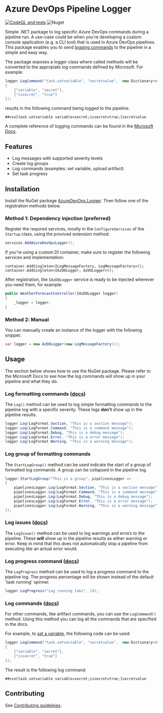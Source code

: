 # Azure DevOps Pipeline Logger
[![CodeQL and tests](https://github.com/SietseT/azure-devops-pipeline-logger/actions/workflows/codeql-analysis.yml/badge.svg)](https://github.com/SietseT/azure-devops-pipeline-logger/actions/workflows/codeql-analysis.yml) ![Nuget](https://img.shields.io/nuget/v/AzureDevOps.Logger)


Simple .NET package to log specific Azure DevOps commands during a pipeline run. A use-case could be when you're developing a custom console application (e.g. a CLI tool) that is used in Azure DevOps pipelines. This package enables you to send [logging commands](https://docs.microsoft.com/en-us/azure/devops/pipelines/scripts/logging-commands?view=azure-devops&tabs=bash) to the pipeline in a simple and easy way.

The package exposes a logger class where called methods will be converted to the appropiate log commands defined by Microsoft. For example:
```csharp
logger.LogCommand("task.setvariable", "secretvalue",  new Dictionary<string, string>
{
    {"variable", "secret"},
    {"issecret", "true"}
});
```
results in the following command being logged to the pipeline:
```
##vso[task.setvariable variable=secret;issecret=true;]secretvalue
```

A complete reference of logging commands can be found in the [Microsoft Docs](https://docs.microsoft.com/en-us/azure/devops/pipelines/scripts/logging-commands?view=azure-devops&tabs=bash).

## Features
- Log messages with supported severity levels
- Create log groups
- Log commands (examples: set variable, upload artifact)
- Set task progress

## Installation

Install the NuGet package [AzureDevOps.Logger](https://www.nuget.org/packages/AzureDevOps.Logger/0.1.0-azure-pipelines0035). Then follow one of the registration methods below.

### Method 1: Dependency injection (preferred)
Register the required services, mostly in the `ConfigureServices` of the `Startup` class, using the provived extension method:
```csharp
services.AddAzureDevOpsLogger();
```

If you're using a custom DI container, make sure to register the following services and implementation:

```
container.AddSingleton<ILogMessageFactory, LogMessageFactory>();
container.AddSingleton<IAzDOLogger, AzDOLogger>();
```

After registration, the `IAzDOLogger` service is ready to be injected wherever you need them, for example:
```csharp
public WeatherForecastController(IAzDOLogger logger)
{
    _logger = logger;
}
```

### Method 2: Manual
You can manually create an instance of the logger with the following snippet:

```csharp
var logger = new AzDOLogger(new LogMessageFactory());
```

## Usage

The section below shows how to use the NuGet package. Please refer to the Microsoft Docs to see how the log commands will show up in your pipeline and what they do. 

### Log formatting commands ([docs](https://docs.microsoft.com/en-us/azure/devops/pipelines/scripts/logging-commands?view=azure-devops&tabs=bash#formatting-commands))

The `Log()` method can be used to log simple formatting commands to the pipeline log with a specific severity. These logs **don't** show up in the pipeline results.

```csharp
logger.Log(LogFormat.Section, "This is a section message");
logger.Log(LogFormat.Command, "This is a command message");
logger.Log(LogFormat.Debug, "This is a debug message");
logger.Log(LogFormat.Error, "This is a error message");
logger.Log(LogFormat.Warning, "This is a warning message");
```

### Log group of formatting commands

The `StartLogGroup()` method can be used indicate the start of a group of formatted log commands. A group can be collapsed in the pipeline log.

```csharp
logger.StartLogGroup("This is a group", pipelinesLogger =>
{
    pipelinesLogger.Log(LogFormat.Section, "This is a section message");
    pipelinesLogger.Log(LogFormat.Command, "This is a command message");
    pipelinesLogger.Log(LogFormat.Debug, "This is a debug message");
    pipelinesLogger.Log(LogFormat.Error, "This is a error message");
    pipelinesLogger.Log(LogFormat.Warning, "This is a warning message");
});
```

### Log issues ([docs](https://docs.microsoft.com/en-us/azure/devops/pipelines/scripts/logging-commands?view=azure-devops&tabs=bash#logissue-log-an-error-or-warning))
The `LogIssue()` method can be used to log warnings and errors to the pipeline. These **will** show up in the pipeline results as either warning or error. Keep in mind that this does not automatically stop a pipeline from executing like an actual error would.

### Log progress command ([docs](https://docs.microsoft.com/en-us/azure/devops/pipelines/scripts/logging-commands?view=azure-devops&tabs=bash#setprogress-show-percentage-completed))
The `LogProgress` method can be used to log a progress command to the pipeline log. The progress percentage will be shown instead of the default 'task running' spinner.
```csharp
logger.LogProgress("Log running taks", 10);
```

### Log commands ([docs](https://docs.microsoft.com/en-us/azure/devops/pipelines/scripts/logging-commands?view=azure-devops&tabs=bash#task-commands))
For other commands, like artifact commands, you can use the `LogCommand()` method. Using this method you can log all the commands that are specified in the docs.

For example, to [set a variable](https://docs.microsoft.com/en-us/azure/devops/pipelines/scripts/logging-commands?view=azure-devops&tabs=bash#setvariable-initialize-or-modify-the-value-of-a-variable), the following code can be used:
```csharp
logger.LogCommand("task.setvariable", "secretvalue",  new Dictionary<string, string>
{
    {"variable", "secret"},
    {"issecret", "true"}
});
```

The result is the following log command:
```
##vso[task.setvariable variable=secret;issecret=true;]secretvalue
```

## Contributing
See [Contributing guidelines](CONTRIBUTING.md).
